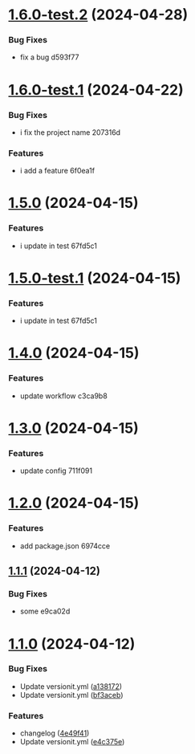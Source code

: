 # [1.6.0-test.2](https://github.com/alwaystom/version-test/compare/v1.6.0-test.1...v1.6.0-test.2) (2024-04-28)


### Bug Fixes

* fix a bug d593f77

# [1.6.0-test.1](https://github.com/alwaystom/version-test/compare/v1.5.0...v1.6.0-test.1) (2024-04-22)


### Bug Fixes

* i fix the project name 207316d


### Features

* i add a feature 6f0ea1f

# [1.5.0](https://github.com/alwaystom/version-test/compare/v1.4.0...v1.5.0) (2024-04-15)


### Features

* i update in test 67fd5c1

# [1.5.0-test.1](https://github.com/alwaystom/version-test/compare/v1.4.0...v1.5.0-test.1) (2024-04-15)


### Features

* i update in test 67fd5c1

# [1.4.0](https://github.com/alwaystom/version-test/compare/v1.3.0...v1.4.0) (2024-04-15)


### Features

* update workflow c3ca9b8

# [1.3.0](https://github.com/alwaystom/version-test/compare/v1.2.0...v1.3.0) (2024-04-15)


### Features

* update config 711f091

# [1.2.0](https://github.com/alwaystom/version-test/compare/v1.1.1...v1.2.0) (2024-04-15)


### Features

* add package.json 6974cce

## [1.1.1](https://github.com/alwaystom/version-test/compare/v1.1.0...v1.1.1) (2024-04-12)


### Bug Fixes

* some e9ca02d

# [1.1.0](https://github.com/alwaystom/version-test/compare/v1.0.0...v1.1.0) (2024-04-12)


### Bug Fixes

* Update versionit.yml ([a138172](https://github.com/alwaystom/version-test/commit/a1381724e659dbdb14b0ea861b3975c3336c9696))
* Update versionit.yml ([bf3aceb](https://github.com/alwaystom/version-test/commit/bf3aceb63bf01dfed990f516c68092264eb3889e))


### Features

* changelog ([4e49f41](https://github.com/alwaystom/version-test/commit/4e49f414368c2ac8f0508fc2bd64bc2413e1a072))
* Update versionit.yml ([e4c375e](https://github.com/alwaystom/version-test/commit/e4c375ee7e6259f9bd1bb3a452b238015a8c9478))

